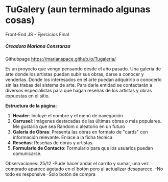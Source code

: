# TuGalery (aun terminado algunas cosas)
Front-End JS - Ejercicios Final 
##### Creadora Mariana Constanza
Githubpage https://marianspace.github.io/Tugaleria/

Es un proyecto que vengo pensando desde el año pasado.
Una galeria de arte donde los artistas puedan subir sus obras, darse a conocer y venderlas. 
Donde los interesados en el arte puedan adquirirlo o conocerlo sin las trabas del sistema de arte.
Para darle entidad se contactarán a diversos especialistas para que hagan reseñas de los artistas y obras expuestas en el sitio.


**Estructura de la página**:
1. **Header**: Incluye el nombre y el menú de navegación.
2. **Carrusel**: Imágenes destacadas de las últimas obras o más populares. Me gustaria que sea Random o aleatorio en un futuro 
3. **Galería de Obras**: Presenta las obras en formato de "cards" con información relevante. Enlace a la ficha técnica
4. **Reseñas**: Reseñas de obras y artistas.
5. **Formulario de Contacto**: Formulario para que los usuarios puedan comunicarse.

Observaciones: 25/12
-Pude hacer andar el carrito y sumar, una vez comprado aparece agotado en el botón pero al actualizar desaparece. 
-No todo es responsive 
-Solo botón de compra
